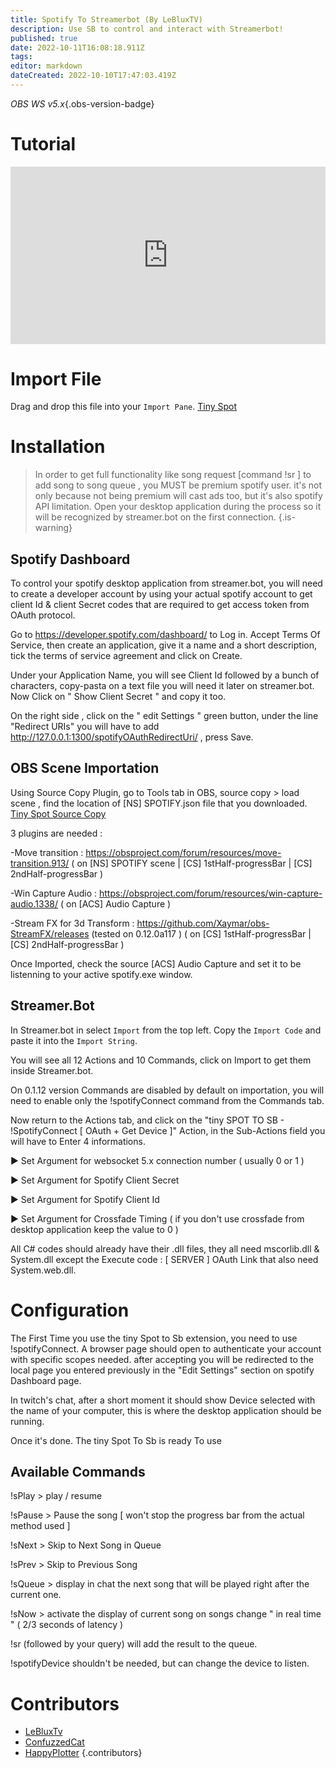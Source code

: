 ```yaml
---
title: Spotify To Streamerbot (By LeBluxTV)
description: Use SB to control and interact with Streamerbot!
published: true
date: 2022-10-11T16:08:18.911Z
tags: 
editor: markdown
dateCreated: 2022-10-10T17:47:03.419Z
---
```


*OBS WS v5.x*{.obs-version-badge} 

# Tutorial

<div class=“iframe-container”><iframe src="https://www.youtube.com/embed/tEMan7s0XAg" title="YouTube video player" frameborder="0" allow="accelerometer; autoplay; clipboard-write; encrypted-media; gyroscope; picture-in-picture; fullscreen" allow fullscreen style="border: none; max-width: 100%; width: 100%; aspect-ratio: 16/9;"></iframe></div>

# Import File
Drag and drop this file into your `Import Pane`.
[Tiny Spot](../assets/spotify/files/TinySpot.sb)

# Installation
> In order to get full functionality like song request [command !sr ] to add song to song queue , you MUST be premium spotify user. it's not only because not being premium will cast ads too, but it's also spotify API limitation.
Open your desktop application during the process so it will be recognized by streamer.bot on the first connection. 
{.is-warning}


## Spotify Dashboard 

To control your spotify desktop application from streamer.bot, you will need to create a developer account by using your actual spotify account to get client Id & client Secret codes that are required to get access token from OAuth protocol.

Go to https://developer.spotify.com/dashboard/ to Log in.
Accept Terms Of Service, then create an application, give it a name and a short description, tick the terms of service agreement and click on Create.

Under your Application Name, you will see Client Id followed by a bunch of characters, copy-pasta on a text file you will need it later on streamer.bot. Now Click on " Show Client Secret " and copy it too. 

On the right side , click on the " edit Settings " green button, under the line "Redirect URIs" you will have to add http://127.0.0.1:1300/spotifyOAuthRedirectUri/ , press Save. 


## OBS Scene Importation

Using Source Copy Plugin, go to Tools tab in OBS, source copy > load scene , find the location of [NS] SPOTIFY.json file that you downloaded. 
[Tiny Spot Source Copy](../assets/spotify/files/Tiny%20Spot%20Source%20Copy.zip)


3 plugins are needed : 

-Move transition : https://obsproject.com/forum/resources/move-transition.913/
( on [NS] SPOTIFY scene | [CS] 1stHalf-progressBar | [CS] 2ndHalf-progressBar )

-Win Capture Audio : https://obsproject.com/forum/resources/win-capture-audio.1338/
( on [ACS] Audio Capture )

-Stream FX for 3d Transform : https://github.com/Xaymar/obs-StreamFX/releases (tested on 0.12.0a117 )
( on [CS] 1stHalf-progressBar | [CS] 2ndHalf-progressBar )

Once Imported, check the source [ACS] Audio Capture and set it to be listenning to your active spotify.exe window.  

## Streamer.Bot 

In Streamer.bot in select `Import` from the top left.
Copy the `Import Code` and paste it into the `Import String`.

You will see all 12 Actions and 10 Commands, click on Import to get them inside Streamer.bot.

On 0.1.12 version Commands are disabled by default on importation, you will need to enable only the !spotifyConnect command from the Commands tab. 

Now return to the Actions tab, and click on the "tiny SPOT TO SB - !SpotifyConnect [ OAuth + Get Device ]" Action, in the Sub-Actions field you will have to Enter 4 informations. 

► Set Argument for websocket 5.x connection number ( usually 0 or 1 )

► Set Argument for Spotify Client Secret 

► Set Argument for Spotify Client Id 

► Set Argument for Crossfade Timing ( if you don't use crossfade from desktop application keep the value to 0 )

All C# codes should already have their .dll files, they all need mscorlib.dll & System.dll except 
the Execute code : [ SERVER ] OAuth Link that also need System.web.dll. 

# Configuration

The First Time you use the tiny Spot to Sb extension, you need to use !spotifyConnect. A browser page should open to authenticate your account with specific scopes needed. after accepting you will be redirected to the local page you entered previously in the "Edit Settings" section on spotify Dashboard page. 

In twitch's chat, after a short moment it should show Device selected with the name of your computer, this is where the desktop application should be running. 

Once it's done. The tiny Spot To Sb is ready To use

## Available Commands

!sPlay > play / resume 

!sPause > Pause the song [ won't stop the progress bar from the actual method used ]

!sNext > Skip to Next Song in Queue 

!sPrev > Skip to Previous Song

!sQueue > display in chat the next song that will be played right after the current one.

!sNow > activate the display of current song on songs change " in real time " ( 2/3 seconds of latency )

!sr (followed by your query)  will add the result to the queue.

!spotifyDevice shouldn't be needed, but can change the device to listen. 

# Contributors
 - [<i class="mdi mdi-twitch"></i> LeBluxTv](https://www.twitch.tv/LeBluxTV)
 - [<i class="mdi mdi-twitch"></i> ConfuzzedCat](https://www.twitch.tv/ConfuzzedCat)
  - [<i class="mdi mdi-twitch"></i> HappyPlotter](https://www.twitch.tv/HappyPlotter)
 {.contributors}
